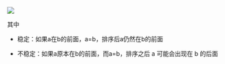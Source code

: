 ![](https://images2018.cnblogs.com/blog/849589/201804/849589-20180402133438219-1946132192.png)

其中

- 稳定：如果a在b的前面，a=b，排序后a仍然在b的前面

- 不稳定：如果a原本在b的前面，而a=b，排序之后 a 可能会出现在 b 的后面